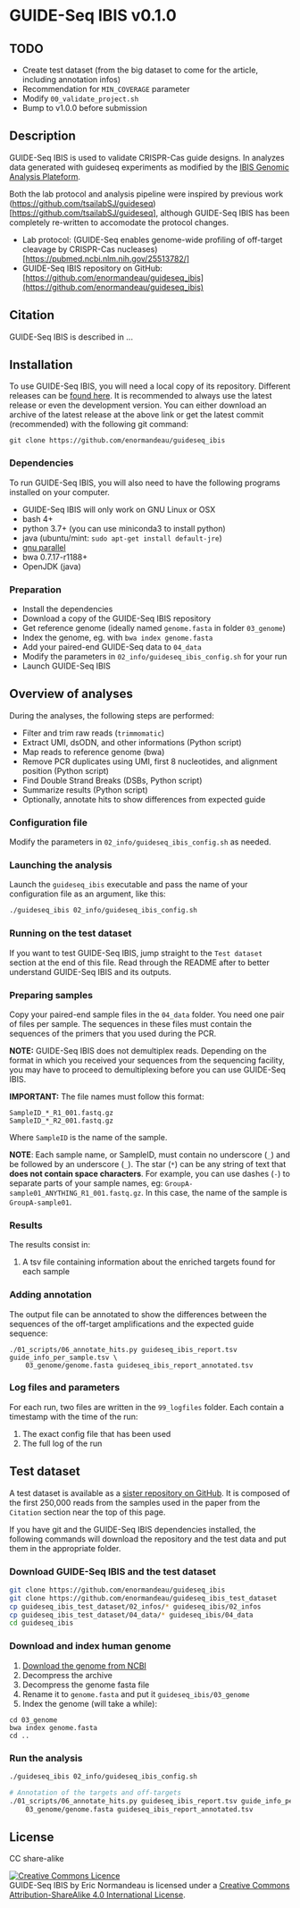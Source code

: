 # GUIDE-Seq IBIS v0.1.0

## TODO

- Create test dataset (from the big dataset to come for the article, including annotation infos)
- Recommendation for `MIN_COVERAGE` parameter
- Modify `00_validate_project.sh`
- Bump to v1.0.0 before submission

## Description

GUIDE-Seq IBIS is used to validate CRISPR-Cas guide designs. In analyzes data
generated with guideseq experiments as modified by the [IBIS Genomic Analysis
Plateform](https://www.ibis.ulaval.ca/en/services-2/genomic-analysis-platform/).

Both the lab protocol and analysis pipeline were inspired by previous work
(https://github.com/tsailabSJ/guideseq)[https://github.com/tsailabSJ/guideseq],
although GUIDE-Seq IBIS has been completely re-written to accomodate the
protocol changes.

- Lab protocol: (GUIDE-Seq enables genome-wide profiling of off-target cleavage
by CRISPR-Cas nucleases)[https://pubmed.ncbi.nlm.nih.gov/25513782/]
- GUIDE-Seq IBIS repository on GitHub:
[https://github.com/enormandeau/guideseq_ibis](https://github.com/enormandeau/guideseq_ibis)


## Citation

GUIDE-Seq IBIS is described in ...

## Installation

To use GUIDE-Seq IBIS, you will need a local copy of its repository. Different
releases can be [found here](https://github.com/enormandeau/guideseq_ibis/tags).
It is recommended to always use the latest release or even the development
version. You can either download an archive of the latest release at the above
link or get the latest commit (recommended) with the following git command:

```
git clone https://github.com/enormandeau/guideseq_ibis
```

### Dependencies

To run GUIDE-Seq IBIS, you will also need to have the following programs installed
on your computer.

- GUIDE-Seq IBIS will only work on GNU Linux or OSX
- bash 4+
- python 3.7+ (you can use miniconda3 to install python)
- java (ubuntu/mint: `sudo apt-get install default-jre`)
- [gnu parallel](https://www.gnu.org/software/parallel/)
- bwa 0.7.17-r1188+
- OpenJDK (java)

### Preparation

- Install the dependencies
- Download a copy of the GUIDE-Seq IBIS repository
- Get reference genome (ideally named `genome.fasta` in folder `03_genome`)
- Index the genome, eg. with `bwa index genome.fasta`
- Add your paired-end GUIDE-Seq data to `04_data`
- Modify the parameters in `02_info/guideseq_ibis_config.sh` for your run
- Launch GUIDE-Seq IBIS

## Overview of analyses

During the analyses, the following steps are performed:

- Filter and trim raw reads (`trimmomatic`)
- Extract UMI, dsODN, and other informations (Python script)
- Map reads to reference genome (bwa)
- Remove PCR duplicates using UMI, first 8 nucleotides, and alignment position (Python script)
- Find Double Strand Breaks (DSBs, Python script)
- Summarize results (Python script)
- Optionally, annotate hits to show differences from expected guide

### Configuration file

Modify the parameters in `02_info/guideseq_ibis_config.sh` as needed.

### Launching the analysis

Launch the `guideseq_ibis` executable and pass the name of your configuration
file as an argument, like this:

```bash
./guideseq_ibis 02_info/guideseq_ibis_config.sh
```

### Running on the test dataset

If you want to test GUIDE-Seq IBIS, jump straight to the `Test dataset` section
at the end of this file. Read through the README after to better understand
GUIDE-Seq IBIS and its outputs.

### Preparing samples

Copy your paired-end sample files in the `04_data` folder. You need one pair of
files per sample. The sequences in these files must contain the sequences of
the primers that you used during the PCR.

**NOTE:** GUIDE-Seq IBIS does not demultiplex reads. Depending on the format in
which you received your sequences from the sequencing facility, you may have to
proceed to demultiplexing before you can use GUIDE-Seq IBIS.

**IMPORTANT:** The file names must follow this format:

```
SampleID_*_R1_001.fastq.gz
SampleID_*_R2_001.fastq.gz
```

Where `SampleID` is the name of the sample.

**NOTE**: Each sample name, or SampleID, must contain no underscore (`_`) and be
followed by an underscore (`_`). The star (`*`) can be any string of text that
**does not contain space characters**. For example, you can use dashes (`-`) to
separate parts of your sample names, eg: `GroupA-sample01_ANYTHING_R1_001.fastq.gz`.
In this case, the name of the sample is `GroupA-sample01`.

### Results

The results consist in:
1. A tsv file containing information about the enriched targets found for each
   sample

### Adding annotation

The output file can be annotated to show the differences between the sequences
of the off-target amplifications and the expected guide sequence:

```
./01_scripts/06_annotate_hits.py guideseq_ibis_report.tsv guide_info_per_sample.tsv \
    03_genome/genome.fasta guideseq_ibis_report_annotated.tsv
```

### Log files and parameters

For each run, two files are written in the `99_logfiles` folder. Each
contain a timestamp with the time of the run:

1. The exact config file that has been used
1. The full log of the run

## Test dataset

A test dataset is available as a [sister repository on
GitHub](https://github.com/enormandeau/guideseq_ibis_test_dataset). It is
composed of the first 250,000 reads from the samples used in the paper from
the `Citation` section near the top of this page.

If you have git and the GUIDE-Seq IBIS dependencies installed, the following
commands will download the repository and the test data and put them in the
appropriate folder.

### Download GUIDE-Seq IBIS and the test dataset

```bash
git clone https://github.com/enormandeau/guideseq_ibis
git clone https://github.com/enormandeau/guideseq_ibis_test_dataset
cp guideseq_ibis_test_dataset/02_infos/* guideseq_ibis/02_infos
cp guideseq_ibis_test_dataset/04_data/* guideseq_ibis/04_data
cd guideseq_ibis
```

### Download and index human genome

1. [Download the genome from NCBI](https://www.ncbi.nlm.nih.gov/datasets/genome/GCF_000001405.26/)
1. Decompress the archive
1. Decompress the genome fasta file
1. Rename it to `genome.fasta` and put it `guideseq_ibis/03_genome`
1. Index the genome (will take a while):

```
cd 03_genome
bwa index genome.fasta
cd ..
```

### Run the analysis

```bash
./guideseq_ibis 02_info/guideseq_ibis_config.sh

# Annotation of the targets and off-targets
./01_scripts/06_annotate_hits.py guideseq_ibis_report.tsv guide_info_per_sample.tsv \
    03_genome/genome.fasta guideseq_ibis_report_annotated.tsv
```

## License

CC share-alike

<a rel="license" href="http://creativecommons.org/licenses/by-sa/4.0/"><img alt="Creative Commons Licence" style="border-width:0" src="https://i.creativecommons.org/l/by-sa/4.0/88x31.png" /></a><br /><span xmlns:dct="http://purl.org/dc/terms/" property="dct:title">GUIDE-Seq IBIS</span> by <span xmlns:cc="http://creativecommons.org/ns#" property="cc:attributionName">Eric Normandeau</span> is licensed under a <a rel="license" href="http://creativecommons.org/licenses/by-sa/4.0/">Creative Commons Attribution-ShareAlike 4.0 International License</a>.
